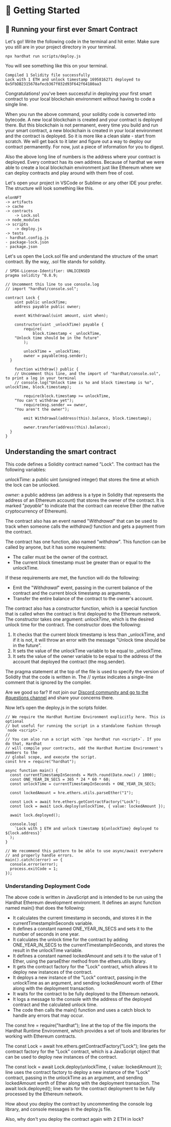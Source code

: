 # 🚀 Getting Started
## 🔮 Running your first ever Smart Contract

Let's go! Write the following code in the terminal and hit enter. Make sure you still are in your project directory in your terminal.

```
npx hardhat run scripts/deploy.js
```

You will see something like this on your terminal.

```
Compiled 1 Solidity file successfully
Lock with 1 ETH and unlock timestamp 1695816271 deployed to 0x5FbDB2315678afecb367f032d93F642f64180aa3
```

Congratulations! you've been successful in deploying your first smart contract to your local blockchain environment without having to code a single line.

 When you run the above command, your solidity code is converted into bytecode. A new local blockchain is created and your contract is deployed there. But this blockchain is not permanent, every time you build and run your smart contract, a new blockchain is created in your local environment and the contract is deployed. So it is more like a clean slate - start from scratch. We will get back to it later and figure out a way to deploy our contract permanently. For now, just a piece of information for you to digest.

Also the above long line of numbers is the address where your contract is deployed. Every contract has its own address. Because of hardhat we were able to create a local blockchain environment just like Ethereum where we can deploy contracts and play around with them free of cost.

Let's open your project in VSCode or Sublime or any other IDE your prefer. The structure will look something like this.

```
elonNFT
-> artifacts
-> cache
-> contracts
    -> Lock.sol
-> node_modules
-> scripts
    -> deploy.js
-> tests
- hardhat.config.js
- package-lock.json
- package.json
```

Let's us open the Lock.sol file and understand the structure of the smart contract. By the way, .sol file stands for solidity.

```
/ SPDX-License-Identifier: UNLICENSED
pragma solidity ^0.8.9;

// Uncomment this line to use console.log
// import "hardhat/console.sol";

contract Lock {
    uint public unlockTime;
    address payable public owner;

    event Withdrawal(uint amount, uint when);

    constructor(uint _unlockTime) payable {
        require(
            block.timestamp < _unlockTime,
    "Unlock time should be in the future"
        );

        unlockTime = _unlockTime;
        owner = payable(msg.sender);
  }

    function withdraw() public {
    // Uncomment this line, and the import of "hardhat/console.sol", to print a log in your terminal
    // console.log("Unlock time is %o and block timestamp is %o", unlockTime, block.timestamp);

        require(block.timestamp >= unlockTime,
    "You can't withdraw yet");
        require(msg.sender == owner,
    "You aren't the owner");

        emit Withdrawal(address(this).balance, block.timestamp);

        owner.transfer(address(this).balance);
  }
}
```

## Understanding the smart contract

This code defines a Solidity contract named "Lock". The contract has the following variables:

_unlockTime:_  a public uint (unsigned integer) that stores the time at which the lock can be unlocked.

_owner:_  a public address (an address is a type in Solidity that represents the address of an Ethereum account) that stores the owner of the contract. It is marked "_payable_" to indicate that the contract can receive Ether (the native cryptocurrency of Ethereum).

The contract also has an event named "_Withdrawal_" that can be used to track when someone calls the  _withdraw()_  function and gets a payment from the contract.

The contract has one function, also named "_withdraw_". This function can be called by anyone, but it has some requirements:

-   The caller must be the owner of the contract.
-   The current block timestamp must be greater than or equal to the unlockTime.

If these requirements are met, the function will do the following:

-   Emit the "_Withdrawal_" event, passing in the current balance of the contract and the current block timestamp as arguments.
-   Transfer the entire balance of the contract to the owner's account.

The contract also has a constructor function, which is a special function that is called when the contract is first deployed to the Ethereum network. The constructor takes one argument:  _unlockTime_, which is the desired unlock time for the contract. The constructor does the following:

1.  It checks that the current block timestamp is less than _unlockTime, and if it is not, it will throw an error with the message "Unlock time should be in the future".
2.  It sets the value of the unlockTime variable to be equal to _unlockTime.
3.  It sets the value of the owner variable to be equal to the address of the account that deployed the contract (the msg.sender).

The pragma statement at the top of the file is used to specify the version of Solidity that the code is written in. The // syntax indicates a single-line comment that is ignored by the compiler.

Are we good so far? If not join our  [Discord community and go to the #questions channel](https://discord.gg/vbVMUwXWgc)  and share your concerns there.

Now let’s open the deploy.js in the scripts folder.

```
// We require the Hardhat Runtime Environment explicitly here. This is optional
// but useful for running the script in a standalone fashion through `node <script>`.
//
// You can also run a script with `npx hardhat run <script>`. If you do that, Hardhat
// will compile your contracts, add the Hardhat Runtime Environment's members to the
// global scope, and execute the script.
const hre = require("hardhat");

async function main() {
  const currentTimestampInSeconds = Math.round(Date.now() / 1000);
  const ONE_YEAR_IN_SECS = 365 * 24 * 60 * 60;
  const unlockTime = currentTimestampInSeconds + ONE_YEAR_IN_SECS;

  const lockedAmount = hre.ethers.utils.parseEther("1");

  const Lock = await hre.ethers.getContractFactory("Lock");
  const lock = await Lock.deploy(unlockTime, { value: lockedAmount });

  await lock.deployed();

  console.log(
    `Lock with 1 ETH and unlock timestamp ${unlockTime} deployed to ${lock.address}`
  );
}

// We recommend this pattern to be able to use async/await everywhere
// and properly handle errors.
main().catch((error) => {
  console.error(error);
  process.exitCode = 1;
});
```

### Understanding Deployment Code

The above code is written in JavaScript and is intended to be run using the Hardhat Ethereum development environment. It defines an async function named main() that does the following:

-   It calculates the current timestamp in seconds, and stores it in the currentTimestampInSeconds variable.
-   It defines a constant named ONE_YEAR_IN_SECS and sets it to the number of seconds in one year.
-   It calculates the unlock time for the contract by adding ONE_YEAR_IN_SECS to the currentTimestampInSeconds, and stores the result in the unlockTime variable.
-   It defines a constant named lockedAmount and sets it to the value of 1 Ether, using the parseEther method from the ethers.utils library.
-   It gets the contract factory for the "Lock" contract, which allows it to deploy new instances of the contract.
-   It deploys a new instance of the "Lock" contract, passing in the unlockTime as an argument, and sending lockedAmount worth of Ether along with the deployment transaction.
-   It waits for the contract to be fully deployed to the Ethereum network.
-   It logs a message to the console with the address of the deployed contract and the calculated unlock time.
-   The code then calls the main() function and uses a catch block to handle any errors that may occur.

The const hre = require("hardhat"); line at the top of the file imports the Hardhat Runtime Environment, which provides a set of tools and libraries for working with Ethereum contracts.

The const Lock = await hre.ethers.getContractFactory("Lock"); line gets the contract factory for the "Lock" contract, which is a JavaScript object that can be used to deploy new instances of the contract.

The const lock = await Lock.deploy(unlockTime, { value: lockedAmount }); line uses the contract factory to deploy a new instance of the "Lock" contract, passing in the unlockTime as an argument, and sending lockedAmount worth of Ether along with the deployment transaction. The await lock.deployed(); line waits for the contract deployment to be fully processed by the Ethereum network.

How about you deploy the contract by uncommenting the console log library, and console messages in the deploy.js file.

Also, why don't you deploy the contract again with 2 ETH in lock?
